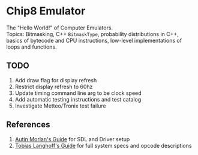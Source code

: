# Chip8 Emulator

The "Hello World!" of Computer Emulators. <br>
Topics: Bitmasking, C++ `BitmaskType`, probability distributions in C++, basics of bytecode and CPU instructions, low-level implementations of loops and functions.

## TODO
1. Add draw flag for display refresh
2. Restrict display refresh to 60hz
3. Update timing command line arg to be clock speed
4. Add automatic testing instructions and test catalog
5. Investigate Metteo/Tronix test failure

## References

1. [Autin Morlan's Guide](https://austinmorlan.com/posts/chip8_emulator/) for SDL and Driver setup
2. [Tobias Langhoff's Guide](https://tobiasvl.github.io/blog/write-a-chip-8-emulator/) for full system specs and opcode descriptions